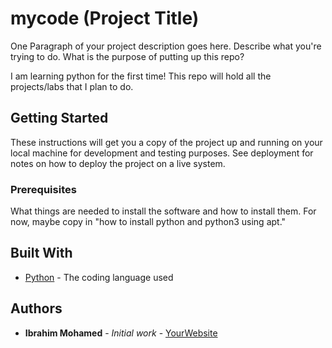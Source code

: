 # mycode (Project Title)

One Paragraph of your project description goes here. Describe what you're trying to do.
What is the purpose of putting up this repo?

I am learning python for the first time! This repo will hold all the projects/labs that I plan to do. 

## Getting Started

These instructions will get you a copy of the project up and running on your local machine
for development and testing purposes. See deployment for notes on how to deploy the project
on a live system.



### Prerequisites

What things are needed to install the software and how to install them. For now, maybe copy in
"how to install python and python3 using apt."

## Built With

* [Python](https://www.python.org/) - The coding language used

## Authors

* **Ibrahim Mohamed** - *Initial work* - [YourWebsite](https://example.com/)
